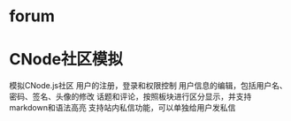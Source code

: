 # forum
# CNode社区模拟
模拟CNode.js社区
用户的注册，登录和权限控制
用户信息的编辑，包括用户名、密码、签名、头像的修改
话题和评论，按照板块进行区分显示，并支持markdown和语法高亮
支持站内私信功能，可以单独给用户发私信
